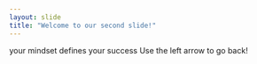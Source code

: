 ```yaml
---
layout: slide
title: "Welcome to our second slide!"
---
```

your mindset defines your success
Use the left arrow to go back!
